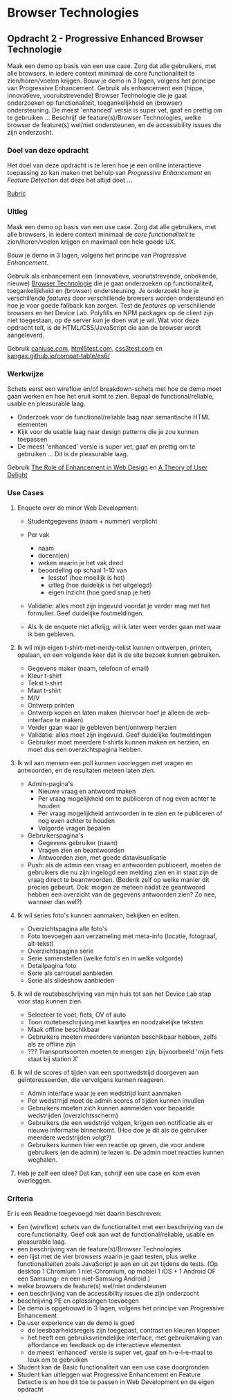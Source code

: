 # Browser Technologies
## Opdracht 2 - Progressive Enhanced Browser Technologie
Maak een demo op basis van een use case. Zorg dat alle gebruikers, met alle browsers, in iedere context minimaal de core functionaliteit te zien/horen/voelen krijgen.
Bouw je demo in 3 lagen, volgens het principe van Progressive Enhancement.
Gebruik als enhancement een (hippe, innovatieve, vooruitstrevende) Browser Technologie die je gaat onderzoeken op functionaliteit, toegankelijkheid en (browser) ondersteuning. De meest 'enhanced' versie is super vet, gaaf en prettig om te gebruiken …
Beschrijf de feature(s)/Browser Technologies, welke browser de feature(s) wel/niet ondersteunen, en de accessibility issues die zijn onderzocht.

### Doel van deze opdracht
Het doel van deze opdracht is te leren hoe je een online interactieve toepassing zo kan maken met behulp van _Progressive Enhancement_ en _Feature Detection_ dat deze het altijd doet ...

[Rubric](https://docs.google.com/spreadsheets/d/1MV3BWwwg_Zz1n-S_qOM4iSm4gA4M6g0xAxGacyaPuac/)


### Uitleg
Maak een demo op basis van een use case. Zorg dat alle gebruikers, met alle browsers, in iedere context minimaal de _core functionaliteit_ te zien/horen/voelen krijgen en maximaal een hele goede UX.

Bouw je demo in 3 lagen, volgens het principe van _Progressive Enhancement_.

Gebruik als enhancement een (innovatieve, vooruitstrevende, onbekende, nieuwe) [Browser Technologie](https://platform.html5.org) die je gaat onderzoeken op functionaliteit, toegankelijkheid en (browser) ondersteuning.
Je onderzoekt hoe je verschillende _features_ door verschillende browsers worden ondersteund en hoe je voor goede fallback kan zorgen. Test de _features_ op verschillende browsers en het Device Lab.
Polyfills en NPM packages op de client zijn niet toegestaan, op de server kun je doen wat je wil. Wat voor deze opdracht telt, is de HTML/CSS/JavaScript die aan de browser wordt aangeleverd.

Gebruik [caniuse.com](https://caniuse.com), [html5test.com](https://html5test.com), [css3test.com](http://css3test.com) en [kangax.github.io/compat-table/es6/](https://kangax.github.io/compat-table/es6/)

### Werkwijze
Schets eerst een wireflow en/of breakdown-schets met hoe de demo moet gaan werken en hoe het eruit komt te zien. Bepaal de functional/reliable, usable en pleasurable laag.
- Onderzoek voor de functional/reliable laag naar semantische HTML elementen
- Kijk voor de usable laag naar design patterns die je zou kunnen toepassen
- De meest 'enhanced' versie is super vet, gaaf en prettig om te gebruiken … Dit is de pleasurable laag.

Gebruik [The Role of Enhancement in Web Design](https://www.nngroup.com/articles/enhancement/) en [A Theory of User Delight](https://www.nngroup.com/articles/theory-user-delight/)

### Use Cases
1. Enquete over de minor Web Development:
	-	Studentgegevens (naam + nummer) verplicht
	-	Per vak 
		- naam
		- docent(en)
		- weken waarin je het vak deed
		- beoordeling op schaal 1-10 van
			- lesstof (hoe moeilijk is het)
			- uitleg (hoe duidelijk is het uitgelegd)
			- eigen inzicht (hoe goed snap je het)
	
	- Validatie: alles moet zijn ingevuld voordat je verder mag met het formulier. Geef duidelijke foutmeldingen.
	- Als ik de enquete niet afkrijg, wil ik later weer verder gaan met waar ik ben gebleven.

2. Ik wil mijn eigen t-shirt-met-nerdy-tekst kunnen ontwerpen, printen, opslaan, en een volgende keer dat ik de site bezoek kunnen gebruiken.
	-	Gegevens maker (naam, telefoon of email)
	-	Kleur t-shirt
	-	Tekst t-shirt
	-	Maat t-shirt
	-	M/V
	-	Ontwerp printen
	-	Ontwerp kopen en laten maken (hiervoor hoef je alleen de web-interface te maken)
	-	Verder gaan waar je gebleven bent/ontwerp herzien
	-	Validatie: alles moet zijn ingevuld. Geef duidelijke foutmeldingen
	-	Gebruiker moet meerdere t-shirts kunnen maken en herzien, en moet dus een overzichtspagina hebben.

3. Ik wil aan mensen een poll kunnen voorleggen met vragen en antwoorden, en de resultaten meteen laten zien.
	-	Admin-pagina's
		-	Nieuwe vraag en antwoord maken
		-	Per vraag mogelijkheid om te publiceren of nog even achter te houden
		-	Per vraag mogelijkheid antwoorden in te zien en te publiceren of nog even achter te houden
		-	Volgorde vragen bepalen
	-	Gebruikerspagina's
		-	Gegevens gebruiker (naam)
		-	Vragen zien en beantwoorden
		-	Antwoorden zien, met goede datavisualisatie
	-	Push: als de admin een vraag en antwoorden publiceert, moeten de gebruikers die nu zijn ingelogd een melding zien en in staat zijn de vraag direct te beantwoorden. (Bedenk zelf op welke manier dit precies gebeurt. Ook: mogen ze meteen nadat ze geantwoord hebben een overzicht van de gegevens antwoorden zien? Zo nee, wanneer dan wel?)

4. Ik wil series foto's kunnen aanmaken, bekijken en editen.
	-	Overzichtspagina alle foto's
	-	Foto toevoegen aan verzameling met meta-info (locatie, fotograaf, alt-tekst)
	-	Overzichtspagina serie
	-	Serie samenstellen (welke foto's en in welke volgorde)
	-	Detailpagina foto
	-	Serie als carrousel aanbieden
	-	Serie als slideshow aanbieden

5. Ik wil de routebeschrijving van mijn huis tot aan het Device Lab stap voor stap kunnen zien.
	-	Selecteer te voet, fiets, OV of auto
	-	Toon routebeschrijving met kaartjes en noodzakelijke teksten
	-	Maak offline beschikbaar
	-	Gebruikers moeten meerdere varianten beschikbaar hebben, zelfs als ze offline zijn
	-	??? Transportsoorten moeten te mengen zijn; bijvoorbeeld 'mijn fiets staat bij station X'

6. Ik wil de scores of tijden van een sportwedstrijd doorgeven aan geïnteresseerden, die vervolgens kunnen reageren.
	-	Admin interface waar je een wedstrijd kunt aanmaken
	-	Per wedstrrijd moet de admin scores of tijden kunnen invullen
	-	Gebruikers moeten zich kunnen aanmelden voor bepaalde wedstrijden (overzichtsscherm)
	-	Gebruikers die een wedstrijd volgen, krijgen een notificatie als er nieuwe informatie binnenkomt. (Hoe doe je dit als de gebruiker meerdere wedstrijden volgt?)
	-	Gebruikers kunnen hier een reactie op geven, die voor andere gebruikers (en de admin) te lezen is. De admin moet reacties kunnen weghalen.

7. Heb je zelf een idee? Dat kan, schrijf een use case en kom even overleggen.




### Criteria
Er is een Readme toegevoegd met daarin beschreven:
-	Een (wireflow) schets van de functionaliteit met een beschrijving van de core functionality. Geef ook aan wat de functional/reliable, usable en pleasurable laag.
-	een beschrijving van de feature(s)/Browser Technologies
-	een lijst met de vier browsers waarin je gaat testen, plus welke functionaliteiten zoals JavaScript je aan en uit zet tijdens de tests.	(Op desktop 1 Chromium 1 niet-Chromium, op mobiel 1 iOS + 1 Android OF een Samsung- en een niet-Samsung Android.)
-	welke browsers de feature(s) wel/niet ondersteunen
-	een beschrijving van de accessibility issues die zijn onderzocht
-	beschrijving PE en oplossingen toevoegen
-	De demo is opgebouwd in 3 lagen, volgens het principe van Progressive Enhancement
-	De user experience van de demo is goed
	-	de leesbaarheidsregels zijn toegepast, contrast en kleuren kloppen
	-	het heeft een gebruiksvriendelijke interface, met gebruikmaking van affordance en feedback op de interactieve elementen
	-	de meest 'enhanced' versie is super vet, gaaf en h-e-l-e-maal te leuk om te gebruiken
-	Student kan de Basic functionaliteit van een use case doorgronden
-	Student kan uitleggen wat Progressive Enhancement en Feature Detectie is en hoe dit toe te passen in Web Development en de eigen opdracht
